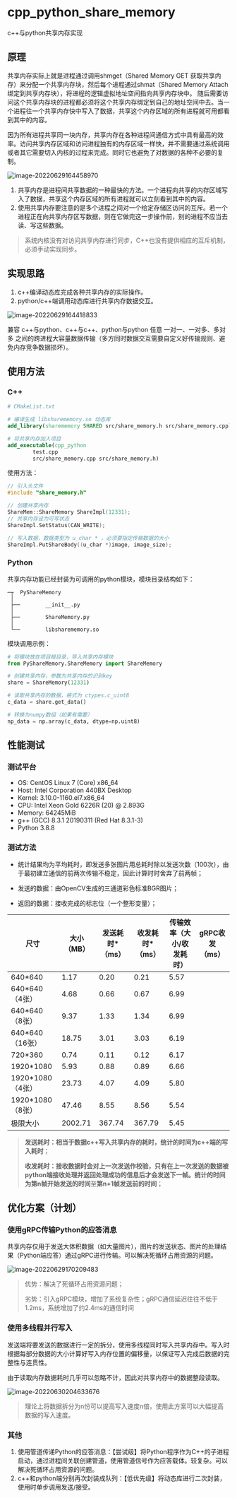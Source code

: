 # cpp_python_share_memory
 c++与python共享内存实现

## 原理

共享内存实际上就是进程通过调用shmget（Shared Memory GET 获取共享内存）来分配一个共享内存块，然后每个进程通过shmat（Shared Memory Attach 绑定到共享内存块），将进程的逻辑虚拟地址空间指向共享内存块中。 随后需要访问这个共享内存块的进程都必须将这个共享内存绑定到自己的地址空间中去。当一个进程往一个共享内存快中写入了数据，共享这个内存区域的所有进程就可用都看到其中的内容。

因为所有进程共享同一块内存，共享内存在各种进程间通信方式中具有最高的效率。访问共享内存区域和访问进程独有的内存区域一样快，并不需要通过系统调用或者其它需要切入内核的过程来完成。同时它也避免了对数据的各种不必要的复制。

![image-20220629164458970](https://s2.loli.net/2022/06/29/waldUnriNLyQVB7.png)

1. 共享内存是进程间共享数据的一种最快的方法。一个进程向共享的内存区域写入了数据，共享这个内存区域的所有进程就可以立刻看到其中的内容。
2. 使用共享内存要注意的是多个进程之间对一个给定存储区访问的互斥。若一个进程正在向共享内存区写数据，则在它做完这一步操作前，别的进程不应当去读、写这些数据。

> 系统内核没有对访问共享内存进行同步，C++也没有提供相应的互斥机制，必须手动实现同步。

## 实现思路

1. c++编译动态库完成各种共享内存的实际操作。
2. python/c++端调用动态库进行共享内存数据交互。

![image-20220629164418833](https://s2.loli.net/2022/06/29/W5smZ7wUlvqL1eh.png)

兼容 c++与python、c++与c++、python与python 任意 一对一、一对多、多对多 之间的跨进程大容量数据传输（多方同时数据交互需要自定义好传输规则、避免内存竞争数据损坏）。

## 使用方法

### C++

```cmake
# CMakeList.txt

# 编译生成 libsharememory.so 动态库
add_library(sharememory SHARED src/share_memory.h src/share_memory.cpp)

# 将共享内存加入项目
add_executable(cpp_python
        test.cpp
        src/share_memory.cpp src/share_memory.h)
```

使用方法：

```c++
// 引入头文件
#include "share_memory.h"

// 创建共享内存
ShareMem::ShareMemory ShareImpl(12331);
// 共享内存设为可写状态
ShareImpl.SetStatus(CAN_WRITE);

// 写入数据，数据类型为 u_char * ，必须要指定传输数据的大小
ShareImpl.PutShareBody((u_char *)image, image_size);
```



### Python

共享内存功能已经封装为可调用的python模块，模块目录结构如下：

```
─┬	PyShareMemory
 │
 ├──		__init__.py
 │
 ├──		ShareMemory.py
 │
 └──		libsharememory.so
```

模块调用示例：

```python
# 将模块放在项目根目录，导入共享内存模块
from PyShareMemory.ShareMemory import ShareMemory

# 创建共享内存，参数为共享内存的识别key
share = ShareMemory(12331)

# 读取共享内存的数据，格式为 ctypes.c_uint8
c_data = share.get_data()

# 转换为numpy数组（如果有需要）
np_data = np.array(c_data, dtype=np.uint8)
```



## 性能测试

### 测试平台

- OS: CentOS Linux 7 (Core) x86_64
- Host: Intel Corporation 440BX Desktop
- Kernel: 3.10.0-1160.el7.x86_64
- CPU: Intel Xeon Gold 6226R (20) @ 2.893G
- Memory: 64245MiB
- g++ (GCC) 8.3.1 20190311 (Red Hat 8.3.1-3)
- Python 3.8.8

### 测试方法

- 统计结果均为平均耗时，即发送多张图片用总耗时除以发送次数（100次），由于最初建立通信的前两次传输不稳定，因此计算时时舍弃了前两帧；

- 发送的数据：由OpenCV生成的三通道彩色标准BGR图片；

- 返回的数据：接收完成的标志位（一个整形变量）；

| 尺寸             | 大小（MB） | 发送耗时*（ms） | 收发耗时*（ms） | 传输效率（大小/收发耗时） | gRPC收发（ms） |
| ---------------- | ---------- | --------------- | --------------- | ------------------------- | -------------- |
| 640*640          | 1.17       | 0.20            | 0.21            | 5.57                      |                |
| 640*640 （4张）  | 4.68       | 0.66            | 0.67            | 6.99                      |                |
| 640*640 （8张）  | 9.37       | 1.33            | 1.34            | 6.99                      |                |
| 640*640 （16张） | 18.75      | 3.01            | 3.03            | 6.19                      |                |
| 720*360          | 0.74       | 0.11            | 0.12            | 6.17                      |                |
| 1920*1080        | 5.93       | 0.88            | 0.89            | 6.66                      |                |
| 1920*1080（4张） | 23.73      | 4.07            | 4.09            | 5.80                      |                |
| 1920*1080（8张） | 47.46      | 8.55            | 8.56            | 5.54                      |                |
| 极限大小         | 2002.71    | 367.74          | 367.79          | 5.45                      |                |

> **发送耗时：**相当于数据c++写入共享内存的耗时，统计的时间为**c++端的写入耗时**；
>
> **收发耗时：**接收数据时会对上一次发送作校验，只有在上一次发送的数据被python端接收处理并返回处理成功的信息后才会发送下一帧。统计的时间为**第n帧开始发送的时间**至**第n+1帧发送前的时间**；



## 优化方案（计划）

### 使用gRPC传输Python的应答消息

共享内存仅用于发送大体积数据（如大量图片），图片的发送状态、图片的处理结果（Python端应答）通过gRPC进行传输。可以解决死循环占用资源的问题。

![image-20220629170209483](https://s2.loli.net/2022/06/29/uYcJOgQz6p9LqvH.png)

> 优势：解决了死循环占用资源问题；
>
> 劣势：引入gRPC模块，增加了系统复杂性；gRPC通信延迟往往不低于1.2ms，系统增加了约2.4ms的通信时间

### 使用多线程并行写入

发送端将要发送的数据进行一定的拆分，使用多线程同时写入共享内存中。写入时根据每部分数据的大小计算好写入内存位置的偏移量，以保证写入完成后数据的完整性与连贯性。

由于读取内存数据耗时几乎可以忽略不计，因此对共享内存中的数据整段读取。

![image-20220630204633676](https://s2.loli.net/2022/06/30/jSQFZRqX9TYdygw.png)

> 理论上将数据拆分为n份可以提高写入速度n倍，使用此方案可以大幅提高数据的写入速度。

### 其他

1. 使用管道传递Python的应答消息：【尝试级】将Python程序作为C++的子进程启动，通过进程间关联创建管道，使用管道信号作为应答载体。较复杂。可以解决死循环占用资源的问题。
2. c++和python端分别再次封装成队列：【低优先级】将动态库进行二次封装，使用时单步调用发送/接受。